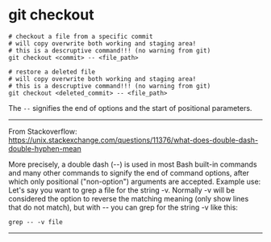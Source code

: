# git checkout

```SHELL
# checkout a file from a specific commit
# will copy overwrite both working and staging area!
# this is a descruptive command!!! (no warning from git)
git checkout <commit> -- <file_path>
```

```SHELL
# restore a deleted file
# will copy overwrite both working and staging area!
# this is a descruptive command!!! (no warning from git)
git checkout <deleted_commit> -- <file_path>
```

The `--` signifies the end of options and the start of positional parameters.

---

From Stackoverflow:
https://unix.stackexchange.com/questions/11376/what-does-double-dash-double-hyphen-mean

More precisely, a double dash (--) is used in most Bash built-in commands and many other commands to signify the end of command options, after which only positional ("non-option") arguments are accepted.
Example use: Let's say you want to grep a file for the string -v. Normally -v will be considered the option to reverse the matching meaning (only show lines that do not match), but with -- you can grep for the string -v like this:

```shell
grep -- -v file
```

---